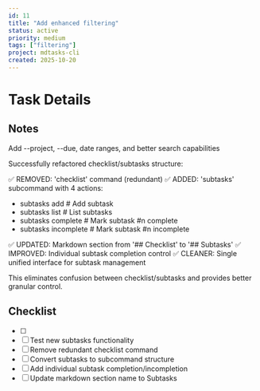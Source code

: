 ```yaml
---
id: 11
title: "Add enhanced filtering"
status: active
priority: medium
tags: ["filtering"]
project: mdtasks-cli
created: 2025-10-20
---
```

# Task Details

## Notes
Add --project, --due, date ranges, and better search capabilities

Successfully refactored checklist/subtasks structure:

✅ REMOVED: 'checklist' command (redundant)
✅ ADDED: 'subtasks' subcommand with 4 actions:
  - subtasks add <id> <item>     # Add subtask
  - subtasks list <id>           # List subtasks  
  - subtasks complete <id> <n>   # Mark subtask #n complete
  - subtasks incomplete <id> <n> # Mark subtask #n incomplete

✅ UPDATED: Markdown section from '## Checklist' to '## Subtasks'
✅ IMPROVED: Individual subtask completion control
✅ CLEANER: Single unified interface for subtask management

This eliminates confusion between checklist/subtasks and provides better granular control.
## Checklist
- [ ] 
- [ ] Test new subtasks functionality
- [ ] Remove redundant checklist command
- [ ] Convert subtasks to subcommand structure
- [ ] Add individual subtask completion/incompletion
- [ ] Update markdown section name to Subtasks
